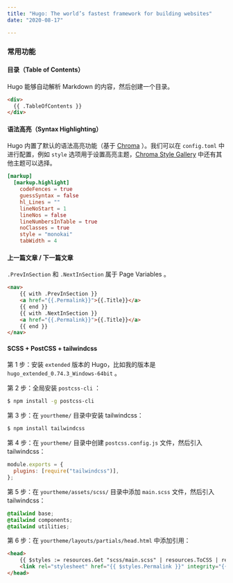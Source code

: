 ```yaml
---
title: "Hugo: The world’s fastest framework for building websites"
date: "2020-08-17"

---
```


### 常用功能

#### 目录（Table of Contents）

Hugo 能够自动解析 Markdown 的内容，然后创建一个目录。

```html
<div>
  {{ .TableOfContents }}
</div>
```

#### 语法高亮（Syntax Highlighting）

Hugo 内置了默认的语法高亮功能（基于 [Chroma](https://github.com/alecthomas/chroma) ）。我们可以在 `config.toml` 中进行配置，例如 `style` 选项用于设置高亮主题，[Chroma Style Gallery](https://xyproto.github.io/splash/docs/all.html) 中还有其他主题可以选择。

```toml
[markup]
  [markup.highlight]
    codeFences = true
    guessSyntax = false
    hl_Lines = ""
    lineNoStart = 1
    lineNos = false
    lineNumbersInTable = true
    noClasses = true
    style = "monokai"
    tabWidth = 4
```

#### 上一篇文章 / 下一篇文章

`.PrevInSection` 和 `.NextInSection` 属于 Page Variables 。

```html
<nav>
    {{ with .PrevInSection }}
    <a href="{{.Permalink}}">{{.Title}}</a>
    {{ end }}
    {{ with .NextInSection }}
    <a href="{{.Permalink}}">{{.Title}}</a>
    {{ end }}
</nav>
```

#### SCSS + PostCSS +  tailwindcss

第 1 步：安装 `extended` 版本的 Hugo，比如我的版本是 `hugo_extended_0.74.3_Windows-64bit` 。

第 2 步：全局安装 `postcss-cli` ：

```bash
$ npm install -g postcss-cli
```

第 3 步：在 `yourtheme/` 目录中安装 tailwindcss：

```bash
$ npm install tailwindcss
```

第 4 步：在 `yourtheme/` 目录中创建 `postcss.config.js` 文件，然后引入 tailwindcss：

```javascript
module.exports = {
  plugins: [require("tailwindcss")],
};
```

第 5 步：在 `yourtheme/assets/scss/` 目录中添加 `main.scss` 文件，然后引入 tailwindcss：

```scss
@tailwind base;
@tailwind components;
@tailwind utilities;
```

第 6 步：在 `yourtheme/layouts/partials/head.html` 中添加引用：

```html
<head>
	{{ $styles := resources.Get "scss/main.scss" | resources.ToCSS | resources.PostCSS (dict "config" "postcss.config.js") | minify | fingerprint }}
	<link rel="stylesheet" href="{{ $styles.Permalink }}" integrity="{{ $styles.Data.Integrity }}" media="screen">
</head>
```

